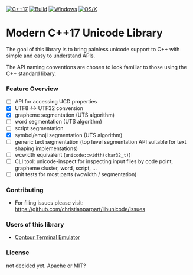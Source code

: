 [![C++17](https://img.shields.io/badge/standard-C%2B%2B%2017-blue.svg?logo=C%2B%2B)](https://isocpp.org/)
[![Build](https://github.com/christianparpart/contour/workflows/Ubuntu/badge.svg)](https://github.com/christianparpart/libunicode/actions?query=workflow%3AUbuntu)
[![Windows](https://github.com/christianparpart/libunicode/workflows/Windows/badge.svg)](https://github.com/christianparpart/libunicode/actions?query=workflow%3AWindows)
[![OS/X](https://github.com/christianparpart/libunicode/workflows/MacOS/badge.svg)](https://github.com/christianparpart/libunicode/actions?query=workflow%3AMacOS)

# Modern C++17 Unicode Library

The goal of this library is to bring painless unicode support to C++ with simple and easy to understand APIs.

The API naming conventions are chosen to look familiar to those using the C++ standard libary.

### Feature Overview

- [ ] API for accessing UCD properties
- [x] UTF8 <-> UTF32 conversion
- [x] grapheme segmentation (UTS algorithm)
- [ ] word segmentation (UTS algorithm)
- [ ] script segmentation
- [x] symbol/emoji segmentation (UTS algorithm)
- [ ] generic text segmentation (top level segmentation API suitable for text shaping implementations)
- [ ] wcwidth equivalent (`unicode::width(char32_t)`)
- [ ] CLI tool: unicode-inspect for inspecting input files by code point, grapheme cluster, word, script, ...
- [ ] unit tests for most parts (wcwidth / segmentation)

### Contributing

- For filing issues please visit: https://github.com/christianparpart/libunicode/issues

### Users of this library

* [Contour Terminal Emulator](https://github.com/christianparpart/contour/)

### License

not decided yet. Apache or MIT?
